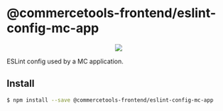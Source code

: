 # @commercetools-frontend/eslint-config-mc-app

<p align="center">
  <a href="https://www.npmjs.com/package/@commercetools-frontend/eslint-config-mc-app"><img src="https://img.shields.io/npm/v/@commercetools-frontend/eslint-config-mc-app.svg"></a>
</p>

ESLint config used by a MC application.

## Install

```bash
$ npm install --save @commercetools-frontend/eslint-config-mc-app
```
